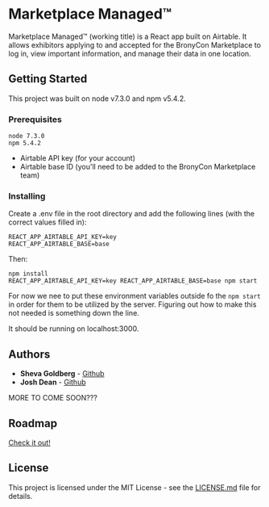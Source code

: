 # Marketplace Managed™

Marketplace Managed™ (working title) is a React app built on Airtable. It allows exhibitors applying to and accepted for the BronyCon Marketplace to log in, view important information, and manage their data in one location.

## Getting Started

This project was built on node v7.3.0 and npm v5.4.2.

### Prerequisites
```
node 7.3.0
npm 5.4.2
```

- Airtable API key (for your account)
- Airtable base ID (you'll need to be added to the BronyCon Marketplace team)


### Installing
Create a .env file in the root directory and add the following lines (with the correct values filled in):

```
REACT_APP_AIRTABLE_API_KEY=key
REACT_APP_AIRTABLE_BASE=base
```

Then:
```
npm install
REACT_APP_AIRTABLE_API_KEY=key REACT_APP_AIRTABLE_BASE=base npm start
```

For now we nee to put these environment variables outside fo the `npm start` in order for them to be utilized by the server. Figuring out how to make this not needed is something down the line.

It should be running on localhost:3000.

## Authors

* **Sheva Goldberg** - [Github](https://github.com/ShevaDas)
* **Josh Dean** - [Github](https://github.com/imjoshdean)

MORE TO COME SOON???

## Roadmap
[Check it out!](https://docs.google.com/document/d/1a1S1LoKzIzgyF_PXAvsOJ61l8HTJKE1SwUg5w210kak/edit)

## License

This project is licensed under the MIT License - see the [LICENSE.md](LICENSE.md) file for details.
